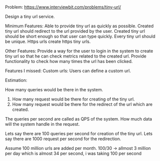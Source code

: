 Problem: https://www.interviewbit.com/problems/tiny-url/

Design a tiny url service.

Minimum Features:
Able to provide tiny url as quickly as possible.
Created tiny url should redirect to the url provided by the user.
Created tiny url should be short enough so that user can type quickly.
Every tiny url should be unique.
Https urls create https tiny urls.

Other Features:
Provide a way for the user to login in the system to create tiny url so that he can check metrics related to the created url.
Provide functionality to check how many times the url has been clicked.

Features I missed:
Custom urls: Users can define a custom url.

Estimation:

How many queries would be there in the system.

1. How many request would be there for creating of the tiny url.
2. How many request would be there for the redirect of the url which are created.

The queries per second are called as QPS of the system.
How much data will the system handle in the request.

Lets say there are 100 queries per second for creation of the tiny url.
Lets say there are 1000 request per second for the redirection.

Assume 100 million urls are added per month.
100/30 -> allmost 3 million per day
which is almost 34 per second, i was taking 100 per second







